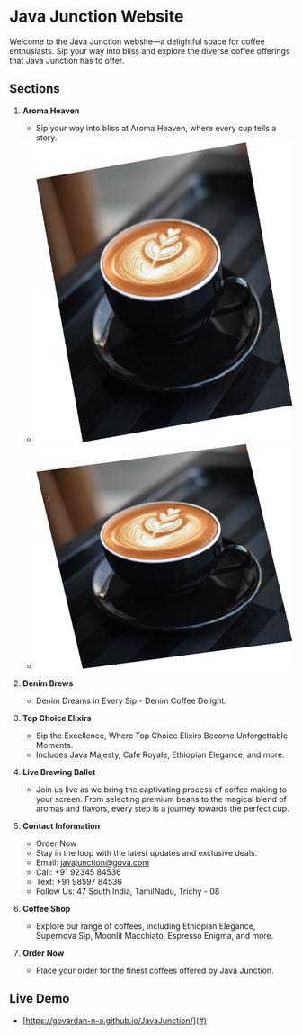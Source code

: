 # Java Junction Website

Welcome to the Java Junction website—a delightful space for coffee enthusiasts. Sip your way into bliss and explore the diverse coffee offerings that Java Junction has to offer.

## Sections

1. **Aroma Heaven**
   - Sip your way into bliss at Aroma Heaven, where every cup tells a story.
   - ![Aroma Heaven](images/../assets/images/67262aad-65b6-4758-bf97-aef29e3880bb.png)
   -  <img src="/../assets/images/67262aad-65b6-4758-bf97-aef29e3880bb.png" alt="Aroma Heaven" width="600" height="400">


2. **Denim Brews**
   - Denim Dreams in Every Sip - Denim Coffee Delight.

3. **Top Choice Elixirs**
   - Sip the Excellence, Where Top Choice Elixirs Become Unforgettable Moments.
   - Includes Java Majesty, Cafe Royale, Ethiopian Elegance, and more.

4. **Live Brewing Ballet**
   - Join us live as we bring the captivating process of coffee making to your screen. From selecting premium beans to the magical blend of aromas and flavors, every step is a journey towards the perfect cup.

5. **Contact Information**
   - Order Now
   - Stay in the loop with the latest updates and exclusive deals.
   - Email: javajunction@gova.com
   - Call: +91 92345 84536
   - Text: +91 98597 84536
   - Follow Us: 47 South India, TamilNadu, Trichy - 08

6. **Coffee Shop**
   - Explore our range of coffees, including Ethiopian Elegance, Supernova Sip, Moonlit Macchiato, Espresso Enigma, and more.

7. **Order Now**
   - Place your order for the finest coffees offered by Java Junction.

## Live Demo
   - [https://govardan-n-a.github.io/JavaJunction/](#)



